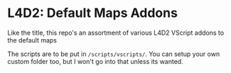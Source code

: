 # L4D2: Default Maps Addons
Like the title, this repo's an assortment of various L4D2 VScript addons to the default maps

The scripts are to be put in `/scripts/vscripts/`. You can setup your own custom folder too, but I won't go into that unless its wanted.
